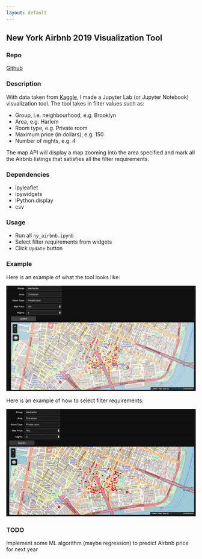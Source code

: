 ```yaml
---
layout: default
---
```


## New York Airbnb 2019 Visualization Tool

### Repo
 
[Github](https://github.com/phamminhquan/newyork_airbnb_2019)

### Description

With data taken from [Kaggle](https://www.kaggle.com/dgomonov/new-york-city-airbnb-open-data), I made a Jupyter Lab (or Jupyter Notebook) visualization tool. The tool takes in filter values such as:

* Group, i.e. neighbourhood, e.g. Brooklyn
* Area, e.g. Harlem
* Room type, e.g. Private room
* Maximum price (in dollars), e.g. 150
* Number of nights, e.g. 4

The map API will display a map zooming into the area specified and mark all the Airbnb listings that satisfies all the filter requirements.

### Dependencies

* ipyleaflet
* ipywidgets
* IPython.display
* csv

### Usage

* Run all `ny_airbnb.ipynb`
* Select filter requirements from widgets
* Click `Update` button

### Example
Here is an example of what the tool looks like:

![](./example.png)

Here is an example of how to select filter requirements:

![](./example.gif)

### TODO
Implement some ML algorithm (maybe regression) to predict Airbnb price for next year
